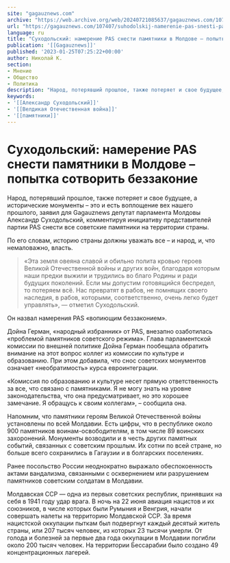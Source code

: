 ```yaml
---
site: "gagauznews.com"
archive: "https://web.archive.org/web/20240721085637/gagauznews.com/107407/suhodolskij-namerenie-pas-snesti-pamyatniki-v-moldove-popytka-sotvorit-bezzakonie.html"
url: "https://gagauznews.com/107407/suhodolskij-namerenie-pas-snesti-pamyatniki-v-moldove-popytka-sotvorit-bezzakonie.html"
language: ru
title: "Суходольский: намерение PAS снести памятники в Молдове – попытка сотворить беззаконие"
publication: '[[Gagauznews]]'
published: '2023-01-25T07:25:22+00:00'
author: Николай К.
section:
- Мнение
- Общество
- Политика
description: "Народ, потерявший прошлое, также потеряет и свое будущее, а исторические монументы – это и есть воплощение вех нашего прошлого, заявил для Gagauznews депутат парламента Молдовы Александр Суходольский, комментируя инициативу представителей партии PAS снести все советские памятники на территории страны. По его словам, историю страны должны уважать все – и народ, и, что немаловажно, власть. «Эта земля овеяна славой и обильно полита кровью героев Великой Отечественной войны и других войн, благодаря которым наши предки выжили и трудились во благо Родины и ради будущих поколений. Если мы допустим готовящийся беспредел, то потеряем всё. Нас превратят в рабов, не помнящих своего наследия, в […]"
keywords:
- '[[Александр Суходольский]]'
- '[[Велдикая Отечественная война]]'
- '[[памятники]]'
---
```


# Суходольский: намерение PAS снести памятники в Молдове – попытка сотворить беззаконие

Народ, потерявший прошлое, также потеряет и свое будущее, а исторические монументы – это и есть воплощение вех нашего прошлого, заявил для Gagauznews депутат парламента Молдовы Александр Суходольский, комментируя инициативу представителей партии PAS снести все советские памятники на территории страны.

По его словам, историю страны должны уважать все – и народ, и, что немаловажно, власть.

> «Эта земля овеяна славой и обильно полита кровью героев Великой Отечественной войны и других войн, благодаря которым наши предки выжили и трудились во благо Родины и ради будущих поколений. Если мы допустим готовящийся беспредел, то потеряем всё. Нас превратят в рабов, не помнящих своего наследия, в рабов, которыми, соответственно, очень легко будет управлять», — отметил Суходольский.

Он назвал намерения PAS «вопиющим беззаконием».

Дойна Герман, «народный избранник» от PAS, внезапно озаботилась «проблемой памятников советского режима». Глава парламентской комиссии по внешней политике Дойна Герман пообещала обратить внимание на этот вопрос коллег из комиссии по культуре и образованию. При этом добавила, что снос советских монументов означает «необратимость» курса евроинтеграции.

«Комиссия по образованию и культуре несет прямую ответственность за все, что связано с памятниками. Я не могу знать на уровне законодательства, что она предусматривает, но это хорошее замечание. Я обращусь к своим коллегам», – сообщила она.

Напомним, что памятники героям Великой Отечественной войны установлены по всей Молдавии. Есть цифры, что в республике около 900 памятников воинам-освободителям, в том числе 89 воинских захоронений. Монументы возводили и в честь других памятных событий, связанных с советским прошлым. Их сотни по всей стране, но больше всего сохранились в Гагаузии и в болгарских поселениях.

Ранее посольство России неоднократно выражало обеспокоенность актами вандализма, связанными с осквернением или разрушением памятников советским солдатам в Молдавии.

Молдавская ССР — одна из первых советских республик, принявших на себя в 1941 году удар врага. В ночь на 22 июня авиация нацистов и их союзников, в числе которых были Румыния и Венгрия, начали совершать налеты на территорию Молдавской ССР. За время нацистской оккупации пыткам был подвергнут каждый десятый житель страны, или 207 тысяч человек, из которых 23 тысячи умерли. От голода и болезней за первые два года оккупации в Молдавии погибли около 200 тысяч человек. На территории Бессарабии было создано 49 концентрационных лагерей.